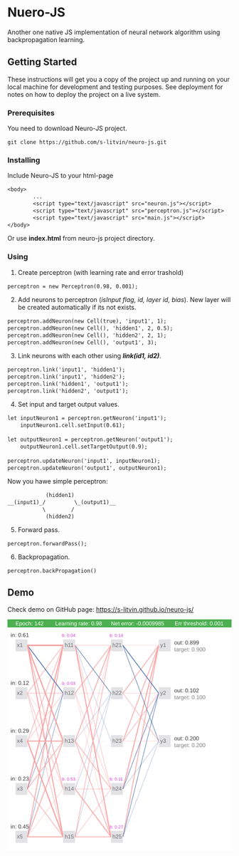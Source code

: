 

# Nuero-JS

Another one native JS implementation of neural network algorithm using backpropagation learning.


## Getting Started

These instructions will get you a copy of the project up and running on your local machine for development and testing purposes. See deployment for notes on how to deploy the project on a live system.

### Prerequisites

You need to download Neuro-JS project. 

```
git clone https://github.com/s-litvin/neuro-js.git
```

### Installing

Include Neuro-JS to your html-page

```
<body>
        ...
        <script type="text/javascript" src="neuron.js"></script>
        <script type="text/javascript" src="perceptron.js"></script>
        <script type="text/javascript" src="main.js"></script>
</body>
```

Or use **index.html** from neuro-js project directory.

### Using

1. Create perceptron (with learning rate and error trashold)
```
perceptron = new Perceptron(0.98, 0.001);
```

2. Add neurons to perceptron (_isInput flag, id, layer id, bias_). New layer will be created automatically if its not exists.
```
perceptron.addNeuron(new Cell(true), 'input1', 1);
perceptron.addNeuron(new Cell(), 'hidden1', 2, 0.5);
perceptron.addNeuron(new Cell(), 'hidden2', 2, 1);
perceptron.addNeuron(new Cell(), 'output1', 3);
```
3. Link neurons with each other using **_link(id1, id2)_**.
```
perceptron.link('input1', 'hidden1');
perceptron.link('input1', 'hidden2');
perceptron.link('hidden1', 'output1');
perceptron.link('hidden2', 'output1');
```
4. Set input and target output values.
```
let inputNeuron1 = perceptron.getNeuron('input1');
    inputNeuron1.cell.setInput(0.61); 

let outputNeuron1 = perceptron.getNeuron('output1');
    outputNeuron1.cell.setTargetOutput(0.9);
    
perceptron.updateNeuron('input1', inputNeuron1);
perceptron.updateNeuron('output1', outputNeuron1);
```

Now you hawe simple perceptron:
``` 
            (hidden1)
__(input1)_/         \_(output1)__
           \        /
            (hidden2)
```

5. Forward pass.
``` 
perceptron.forwardPass();
```

6. Backpropagation.
``` 
perceptron.backPropagation()
```


## Demo
Check demo on GitHub page: https://s-litvin.github.io/neuro-js/

![](https://raw.githubusercontent.com/s-litvin/neuro-js/master/preview.png)
 

